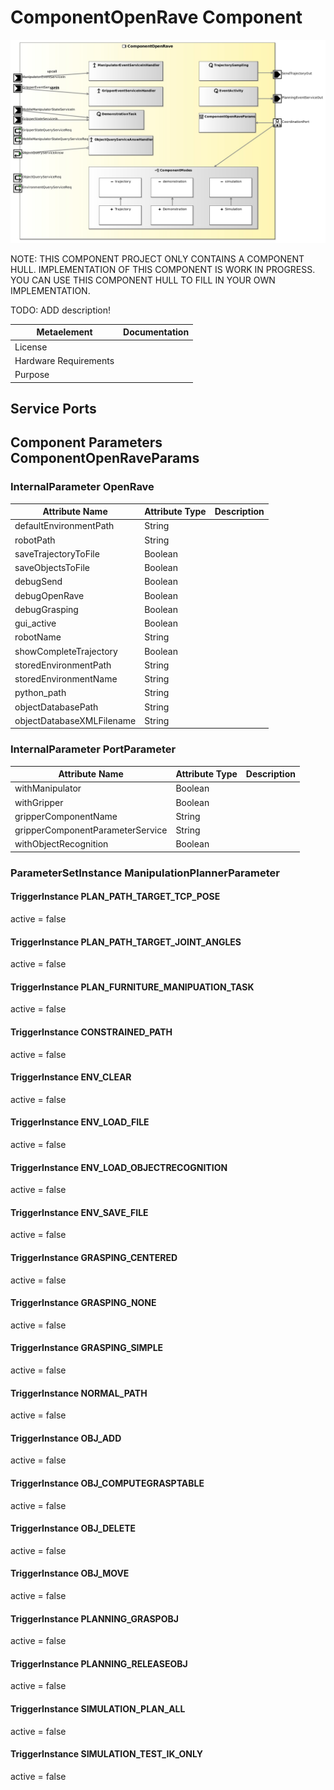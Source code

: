 <!--- This file is generated from the ComponentOpenRave.componentDocumentation model --->
<!--- do not modify this file manually as it will by automatically overwritten by the code generator, modify the model instead and re-generate this file --->

# ComponentOpenRave Component

![ComponentOpenRave-ComponentImage](model/ComponentOpenRaveComponentDefinition.jpg)

NOTE: THIS COMPONENT PROJECT ONLY CONTAINS A COMPONENT HULL. IMPLEMENTATION OF THIS COMPONENT IS WORK IN PROGRESS. YOU CAN USE THIS COMPONENT HULL TO FILL IN YOUR OWN IMPLEMENTATION.

TODO: ADD description!

| Metaelement | Documentation |
|-------------|---------------|
| License |  |
| Hardware Requirements |  |
| Purpose |  |



## Service Ports


## Component Parameters ComponentOpenRaveParams

### InternalParameter OpenRave

| Attribute Name | Attribute Type | Description |
|----------------|----------------|-------------|
| defaultEnvironmentPath | String |  |
| robotPath | String |  |
| saveTrajectoryToFile | Boolean |  |
| saveObjectsToFile | Boolean |  |
| debugSend | Boolean |  |
| debugOpenRave | Boolean |  |
| debugGrasping | Boolean |  |
| gui_active | Boolean |  |
| robotName | String |  |
| showCompleteTrajectory | Boolean |  |
| storedEnvironmentPath | String |  |
| storedEnvironmentName | String |  |
| python_path | String |  |
| objectDatabasePath | String |  |
| objectDatabaseXMLFilename | String |  |

### InternalParameter PortParameter

| Attribute Name | Attribute Type | Description |
|----------------|----------------|-------------|
| withManipulator | Boolean |  |
| withGripper | Boolean |  |
| gripperComponentName | String |  |
| gripperComponentParameterService | String |  |
| withObjectRecognition | Boolean |  |

### ParameterSetInstance ManipulationPlannerParameter

#### TriggerInstance PLAN_PATH_TARGET_TCP_POSE

active = false


#### TriggerInstance PLAN_PATH_TARGET_JOINT_ANGLES

active = false


#### TriggerInstance PLAN_FURNITURE_MANIPUATION_TASK

active = false


#### TriggerInstance CONSTRAINED_PATH

active = false


#### TriggerInstance ENV_CLEAR

active = false


#### TriggerInstance ENV_LOAD_FILE

active = false


#### TriggerInstance ENV_LOAD_OBJECTRECOGNITION

active = false


#### TriggerInstance ENV_SAVE_FILE

active = false


#### TriggerInstance GRASPING_CENTERED

active = false


#### TriggerInstance GRASPING_NONE

active = false


#### TriggerInstance GRASPING_SIMPLE

active = false


#### TriggerInstance NORMAL_PATH

active = false


#### TriggerInstance OBJ_ADD

active = false


#### TriggerInstance OBJ_COMPUTEGRASPTABLE

active = false


#### TriggerInstance OBJ_DELETE

active = false


#### TriggerInstance OBJ_MOVE

active = false


#### TriggerInstance PLANNING_GRASPOBJ

active = false


#### TriggerInstance PLANNING_RELEASEOBJ

active = false


#### TriggerInstance SIMULATION_PLAN_ALL

active = false


#### TriggerInstance SIMULATION_TEST_IK_ONLY

active = false


